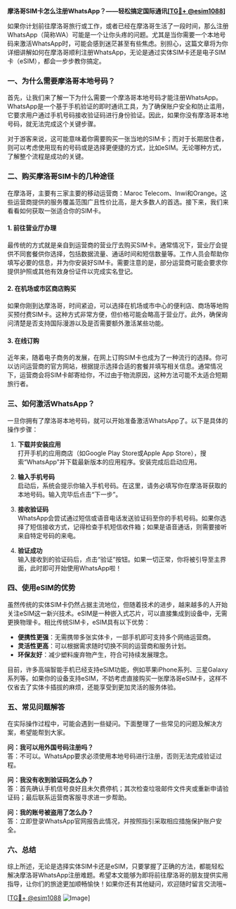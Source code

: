 **摩洛哥SIM卡怎么注册WhatsApp？——轻松搞定国际通讯[[TG💪+ @esim1088](https://t.me/s/esim1088)]**

如果你计划前往摩洛哥旅行或工作，或者已经在摩洛哥生活了一段时间，那么注册WhatsApp（简称WA）可能是一个让你头疼的问题。尤其是当你需要一个本地号码来激活WhatsApp时，可能会感到迷茫甚至有些焦虑。别担心，这篇文章将为你详细讲解如何在摩洛哥顺利注册WhatsApp，无论是通过实体SIM卡还是电子SIM卡（eSIM），都会一步步教你搞定。

### 一、为什么需要摩洛哥本地号码？

首先，让我们来了解一下为什么需要一个摩洛哥本地号码才能注册WhatsApp。WhatsApp是一个基于手机验证的即时通讯工具，为了确保账户安全和防止滥用，它要求用户通过手机号码接收验证码进行身份验证。因此，如果你没有摩洛哥本地号码，就无法完成这个关键步骤。

对于游客来说，这可能意味着你需要购买一张当地的SIM卡；而对于长期居住者，则可以考虑使用现有的号码或是选择更便捷的方式，比如eSIM。无论哪种方式，了解整个流程是成功的关键。

### 二、购买摩洛哥SIM卡的几种途径

在摩洛哥，主要有三家主要的移动运营商：Maroc Telecom、Inwi和Orange。这些运营商提供的服务覆盖范围广且性价比高，是大多数人的首选。接下来，我们来看看如何获取一张适合你的SIM卡。

#### 1. 前往营业厅办理

最传统的方式就是亲自到运营商的营业厅去购买SIM卡。通常情况下，营业厅会提供不同套餐供你选择，包括数据流量、通话时间和短信数量等。工作人员会帮助你填写必要的信息，并为你安装好SIM卡。需要注意的是，部分运营商可能会要求你提供护照或其他有效身份证件以完成实名登记。

#### 2. 在机场或市区商店购买

如果你刚到达摩洛哥，时间紧迫，可以选择在机场或市中心的便利店、商场等地购买预付费SIM卡。这种方式非常方便，但价格可能会略高于营业厅。此外，确保询问清楚是否支持国际漫游以及是否需要额外激活某些功能。

#### 3. 在线订购

近年来，随着电子商务的发展，在网上订购SIM卡也成为了一种流行的选择。你可以访问运营商的官方网站，根据提示选择合适的套餐并填写相关信息。通常情况下，运营商会将SIM卡邮寄给你，不过由于物流原因，这种方法可能不太适合短期旅行者。

### 三、如何激活WhatsApp？

一旦你拥有了摩洛哥本地号码，就可以开始准备激活WhatsApp了。以下是具体的操作步骤：

1. **下载并安装应用**  
   打开手机的应用商店（如Google Play Store或Apple App Store），搜索“WhatsApp”并下载最新版本的应用程序。安装完成后启动应用。

2. **输入手机号码**  
   启动后，系统会提示你输入手机号码。在这里，请务必填写你在摩洛哥获取的本地号码。输入完毕后点击“下一步”。

3. **接收验证码**  
   WhatsApp会尝试通过短信或语音电话发送验证码至你的手机号码。如果你选择了短信接收方式，记得检查手机短信收件箱；如果是语音通话，则需要接听来自特定号码的来电。

4. **验证成功**  
   输入接收到的验证码后，点击“验证”按钮。如果一切正常，你将被引导至主界面，此时即可开始使用WhatsApp啦！

### 四、使用eSIM的优势

虽然传统的实体SIM卡仍然占据主流地位，但随着技术的进步，越来越多的人开始关注eSIM这一新兴技术。eSIM是一种嵌入式芯片，可以直接集成到设备中，无需更换物理卡。相比传统SIM卡，eSIM具有以下优势：

- **便携性更强**：无需携带多张实体卡，一部手机即可支持多个网络运营商。
- **灵活性更高**：可以根据需求随时切换不同的运营商和服务计划。
- **环保友好**：减少塑料废弃物产生，符合可持续发展理念。

目前，许多高端智能手机已经支持eSIM功能，例如苹果iPhone系列、三星Galaxy系列等。如果你的设备支持eSIM，不妨考虑直接购买一张摩洛哥eSIM卡，这样不仅省去了实体卡插拔的麻烦，还能享受到更加灵活的服务体验。

### 五、常见问题解答

在实际操作过程中，可能会遇到一些疑问。下面整理了一些常见的问题及解决方案，希望能帮到大家。

**问：我可以用外国号码注册吗？**  
答：不可以。WhatsApp要求必须使用本地号码进行注册，否则无法完成验证过程。

**问：我没有收到验证码怎么办？**  
答：首先确认手机信号良好且未欠费停机；其次检查垃圾邮件文件夹或重新申请验证码；最后联系运营商客服寻求进一步帮助。

**问：我的账号被盗用了怎么办？**  
答：立即登录WhatsApp官网报告此情况，并按照指引采取相应措施保护账户安全。

### 六、总结

综上所述，无论是选择实体SIM卡还是eSIM，只要掌握了正确的方法，都能轻松解决摩洛哥WhatsApp注册难题。希望本文能够为即将前往摩洛哥的朋友提供实用指导，让你们的旅途更加顺畅愉快！如果你还有其他疑问，欢迎随时留言交流哦~

[[TG💪+ @esim1088](https://t.me/s/esim1088) ![Image](https://i.postimg.cc/4NQfJmqS/Snipaste-2025-05-13-00-14-12.png)]